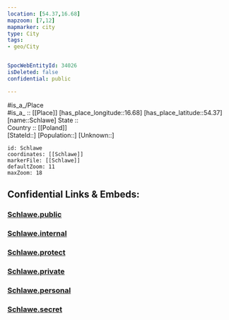 ```yaml
---
location: [54.37,16.68] 
mapzoom: [7,12] 
mapmarker: city 
type: City
tags:
- geo/City


SpocWebEntityId: 34026
isDeleted: false
confidential: public

---
```

#is_a_/Place  
#is_a_ :: [[Place]] 
[has_place_longitude::16.68] 
[has_place_latitude::54.37] 
[name::Schlawe] 
State ::  
Country :: [[Poland]]  
[StateId::] 
[Population::] 
[Unknown::] 


```leaflet
id: Schlawe
coordinates: [[Schlawe]] 
markerFile: [[Schlawe]] 
defaultZoom: 11 
maxZoom: 18
```


## Confidential Links & Embeds: 

### [Schlawe.public](/_public/\Earth\Continent\Europe\Europe~East\Poland\Provinces~Poland\West_Pomeranian\CitySchlawe.public.md) 

### [Schlawe.internal](/_internal/\Earth\Continent\Europe\Europe~East\Poland\Provinces~Poland\West_Pomeranian\CitySchlawe.internal.md) 

### [Schlawe.protect](/_protect/\Earth\Continent\Europe\Europe~East\Poland\Provinces~Poland\West_Pomeranian\CitySchlawe.protect.md) 

### [Schlawe.private](/_private/\Earth\Continent\Europe\Europe~East\Poland\Provinces~Poland\West_Pomeranian\CitySchlawe.private.md) 

### [Schlawe.personal](/_personal/\Earth\Continent\Europe\Europe~East\Poland\Provinces~Poland\West_Pomeranian\CitySchlawe.personal.md) 

### [Schlawe.secret](/_secret/\Earth\Continent\Europe\Europe~East\Poland\Provinces~Poland\West_Pomeranian\CitySchlawe.secret.md)

